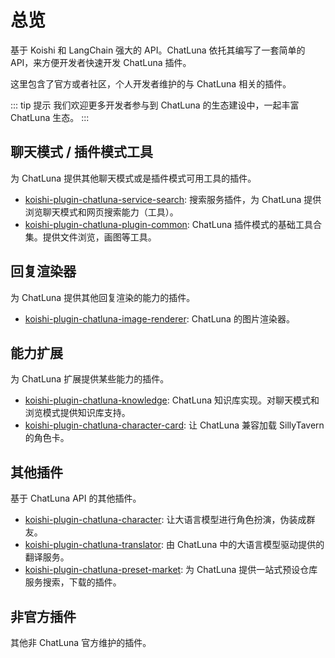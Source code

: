 # 总览

基于 Koishi 和 LangChain 强大的 API。ChatLuna 依托其编写了一套简单的 API，来方便开发者快速开发 ChatLuna 插件。

这里包含了官方或者社区，个人开发者维护的与 ChatLuna 相关的插件。

::: tip 提示
我们欢迎更多开发者参与到 ChatLuna 的生态建设中，一起丰富 ChatLuna 生态。
:::

## 聊天模式 / 插件模式工具

为 ChatLuna 提供其他聊天模式或是插件模式可用工具的插件。

- [koishi-plugin-chatluna-service-search](./plugin/search-service.md): 搜索服务插件，为 ChatLuna 提供浏览聊天模式和网页搜索能力（工具）。
- [koishi-plugin-chatluna-plugin-common](./plugin/common.md): ChatLuna 插件模式的基础工具合集。提供文件浏览，画图等工具。

## 回复渲染器

为 ChatLuna 提供其他回复渲染的能力的插件。

- [koishi-plugin-chatluna-image-renderer](./renderer/image.md): ChatLuna 的图片渲染器。

## 能力扩展

为 ChatLuna 扩展提供某些能力的插件。

- [koishi-plugin-chatluna-knowledge](./extension/knowledge.md): ChatLuna 知识库实现。对聊天模式和浏览模式提供知识库支持。
- [koishi-plugin-chatluna-character-card](./extension/character-card.md): 让 ChatLuna 兼容加载 SillyTavern 的角色卡。

## 其他插件

基于 ChatLuna API 的其他插件。

- [koishi-plugin-chatluna-character](./other/character.md): 让大语言模型进行角色扮演，伪装成群友。
- [koishi-plugin-chatluna-translator](./other/translator.md): 由 ChatLuna 中的大语言模型驱动提供的翻译服务。
- [koishi-plugin-chatluna-preset-market](./other/chat-mode-browsing.md): 为 ChatLuna 提供一站式预设仓库服务搜索，下载的插件。

## 非官方插件

其他非 ChatLuna 官方维护的插件。
